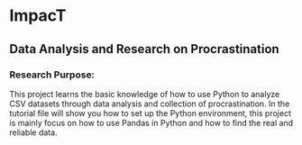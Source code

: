 # ImpacT
## Data Analysis and Research on Procrastination

### Research Purpose: 
This project learns the basic knowledge of how to use Python to analyze CSV datasets through data analysis and collection of procrastination. In the tutorial file
will show you how to set up the Python environment, this project is mainly focus on how to use Pandas in Python and how to find the real and reliable data.




